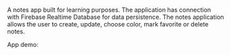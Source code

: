 A notes app built for learning purposes.
The application has connection with Firebase Realtime Database for data persistence. 
The notes application allows the user to create, update, choose color, mark favorite or delete notes.

App demo:
